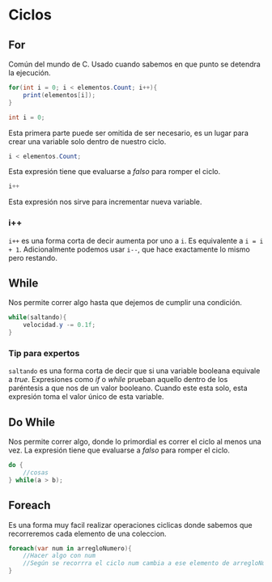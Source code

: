 # Ciclos

## For

Común del mundo de C. Usado cuando sabemos en que punto se detendra la ejecución.

```C#
for(int i = 0; i < elementos.Count; i++){
    print(elementos[i]);
}
```

```C#
int i = 0;
```

Esta primera parte puede ser omitida de ser necesario, es un lugar para crear una variable solo dentro de nuestro ciclo.

```C#
i < elementos.Count;
```

Esta expresión tiene que evaluarse a *falso* para romper el ciclo.

```C#
i++
```

Esta expresión nos sirve para incrementar nueva variable.

### i++

`i++` es una forma corta de decir aumenta por uno a `i`. Es equivalente a `i = i + 1`. Adicionalmente podemos usar `i--`, que hace exactamente lo mismo pero restando.

## While

Nos permite correr algo hasta que dejemos de cumplir una condición.

```C#
while(saltando){
    velocidad.y -= 0.1f;
}
```

### Tip para expertos

`saltando` es una forma corta de decir que si una variable booleana equivale a *true*. Expresiones como *if* o *while* prueban aquello dentro de los paréntesis a que nos de un valor booleano. Cuando este esta solo, esta expresión toma el valor único de esta variable.

## Do While

Nos permite correr algo, donde lo primordial es correr el ciclo al menos una vez. La expresión tiene que evaluarse a *falso* para romper el ciclo.

```C#
do {
    //cosas
} while(a > b);
```

## Foreach

Es una forma muy facil realizar operaciones ciclicas donde sabemos que recorreremos cada elemento de una coleccion.

```C#
foreach(var num in arregloNumero){
    //Hacer algo con num
    //Según se recorrra el ciclo num cambia a ese elemento de arregloNumero
}
```
